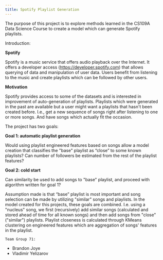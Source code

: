 ```yaml
---
title: Spotify Playlist Generation
---
```


The purpose of this project is to explore methods learned in the CS109A Data Science Course to create a model which can generate Spotify playlists.

Introduction: 

**Spotify** 

Spotify is a music service that offers audio playback over the Internet. It offers a developer access (https://developer.spotify.com) that allows querying of data and manipulation of user data. Users benefit from listening to the music and create playlists which can be followed by other users. 

**Motivation**

Spotify provides access to some of the datasets and is interested in improvement of auto-generation of playlists. Playlists which were generated in the past are available but a user might want a playlists that hasn't been created before. I.e., get a new sequence of songs right after listening to one or more songs. And have songs which actually fit the occasion.

The project has two goals:

**Goal 1: automatic playlist generation**

Would using playlist engineered features based on songs allow a model creation that classifies the "base" playlist as “close” to some known playlists? Can number of followers be estimated from the rest of the playlist features?

**Goal 2: cold start**

Can similarity be used to add songs to "base" playlist, and proceed with algorithm written for goal 1?

Assumption made is that “base” playlist is most important and song selection can be made by utilizing "similar" songs and playlists. In the model created for this projects, these goals are combined. I.e. using a "nucleus" song, we first (recursively) add similar songs (calculated and stored ahead of time for all known songs) and then add songs from "close" ("similar") playlists. Playlist closeness is calculated through KMeans clustering on engineered features which are aggregation of songs' features in the playlist.

`Team Group 71:`

* Brandon Joye
* Vladimir Yelizarov
